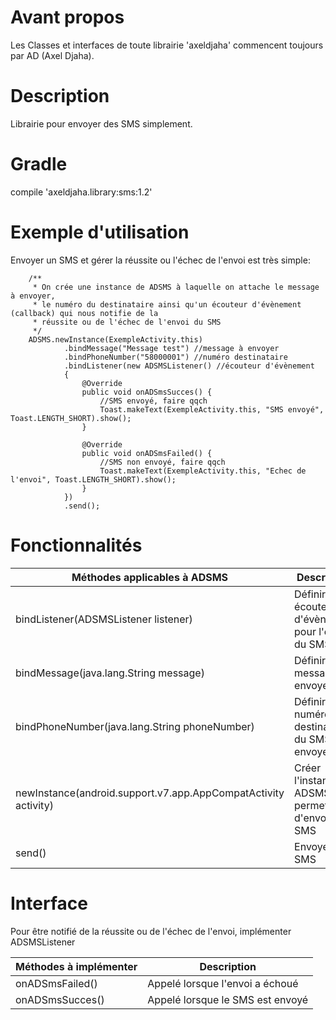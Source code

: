 # Avant propos
Les Classes et interfaces de toute librairie 'axeldjaha' commencent toujours par AD (Axel Djaha).
# Description
Librairie pour envoyer des SMS simplement.
# Gradle
compile 'axeldjaha.library:sms:1.2'
# Exemple d'utilisation
Envoyer un SMS et gérer la réussite ou l'échec de l'envoi est très simple:

        /**
         * On crée une instance de ADSMS à laquelle on attache le message à envoyer,
         * le numéro du destinataire ainsi qu'un écouteur d'évènement (callback) qui nous notifie de la
         * réussite ou de l'échec de l'envoi du SMS
         */
        ADSMS.newInstance(ExempleActivity.this)
                .bindMessage("Message test") //message à envoyer
                .bindPhoneNumber("58000001") //numéro destinataire
                .bindListener(new ADSMSListener() //écouteur d'évènement
                {
                    @Override
                    public void onADSmsSucces() {
                        //SMS envoyé, faire qqch
                        Toast.makeText(ExempleActivity.this, "SMS envoyé", Toast.LENGTH_SHORT).show();
                    }

                    @Override
                    public void onADSmsFailed() {
                        //SMS non envoyé, faire qqch
                        Toast.makeText(ExempleActivity.this, "Echec de l'envoi", Toast.LENGTH_SHORT).show();
                    }
                })
                .send();

# Fonctionnalités

| Méthodes applicables à ADSMS  | Description |
| --------------------------------- | ----------- |
| bindListener(ADSMSListener listener) | Définir un écouteur d'évènement pour l'envoi du SMS |
| bindMessage(java.lang.String message) | Définir le message à envoyer |
| bindPhoneNumber(java.lang.String phoneNumber) | Définir le numéro destinataire du SMS à envoyer |
| newInstance(android.support.v7.app.AppCompatActivity activity) | Créer l'instance de ADSMS qui permettra d'envoyer un SMS |
| send() | Envoyer le SMS |

# Interface
Pour être notifié de la réussite ou de l'échec de l'envoi, implémenter ADSMSListener

| Méthodes à implémenter  | Description |
| --------------------------------- | ----------- |
| onADSmsFailed() | Appelé lorsque l'envoi a échoué |
| onADSmsSucces() | Appelé lorsque le SMS est envoyé |

